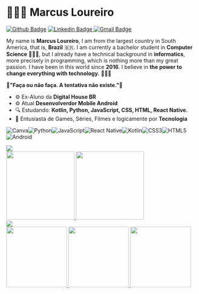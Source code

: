 # 👨🏻‍💻 Marcus Loureiro

[![Github Badge](https://img.shields.io/badge/-Github-000?style=flat-square&logo=Github&logoColor=white&link=https://github.com/dvdnotfound)](https://github.com/MarcusLoureiro) [   ![Linkedin Badge](https://img.shields.io/badge/-LinkedIn-blue?style=flat-square&logo=Linkedin&logoColor=white&link=https://www.linkedin.com/in/david-santos-a482041b2/) ](https://www.linkedin.com/in/marcus-loureiro-88454617a/)   [![Gmail Badge](https://img.shields.io/badge/-Gmail-c14438?style=flat-square&logo=Gmail&logoColor=white&link=mailto:marcushuriel80@gmail.com)](mailto:marcushuriel80@gmail.com)

My name is **Marcus Loureiro**, I am from the largest country in South America, that is, **Brazil** 🇧🇷. I am currently a bachelor student in **Computer Science** 🧑🏽‍🎓, but I already have a technical background in **informatics**, more precisely in programming, which is nothing more than my great passion. I have been in this world since **2016**. I believe in **the power to change everything with technology.** 🧑🏽‍💻 



**🧠"Faça ou não faça. A tentativa não existe."🧠**

 - ⚙️ Ex-Aluno da **Digital House BR**
 - ⚙️ Atual **Desenvolverdor Mobile Android**
 - 🔍 Estudando: **Kotlin, Python, JavaScript, CSS, HTML, React Native.**
 - 📝 Entusiasta de Games, Séries, Filmes e logicamente por **Tecnologia**


![Canva](https://img.shields.io/badge/Canva-%2300C4CC.svg?style=for-the-badge&logo=Canva&logoColor=white)![Python](https://img.shields.io/badge/python-3670A0?style=for-the-badge&logo=python&logoColor=ffdd54)![JavaScript](https://img.shields.io/badge/javascript-%23323330.svg?style=for-the-badge&logo=javascript&logoColor=%23F7DF1E)![React Native](https://img.shields.io/badge/react_native-%2320232a.svg?style=for-the-badge&logo=react&logoColor=%2361DAFB)![Kotlin](https://img.shields.io/badge/kotlin-%230095D5.svg?style=for-the-badge&logo=kotlin&logoColor=white)![CSS3](https://img.shields.io/badge/css3-%231572B6.svg?style=for-the-badge&logo=css3&logoColor=white)![HTML5](https://img.shields.io/badge/html5-%23E34F26.svg?style=for-the-badge&logo=html5&logoColor=white)![Android](https://img.shields.io/badge/Android-3DDC84?style=for-the-badge&logo=android&logoColor=white)

<img src="https://github.com/MarcusLoureiro/MarcusLoureiro/blob/master/assets/header-space.png?raw=true"/>


<!-- Stats -->
<div>
  <a href="https://github.com/MarcusLoureiro">
   <img height="180em" src="https://github-readme-stats.vercel.app/api?username=MarcusLoureiro&show_icons=true&hide_rank=true&theme=radical"/>
   <img height="180em" src="https://github-readme-stats.vercel.app/api/top-langs/?&username=MarcusLoureiro&layout=compact&show_icons=true&theme=radical"/>
<div/>

<img src="https://github.com/MarcusLoureiro/MarcusLoureiro/blob/master/assets/banner-sp-projetos.png?raw=true"/> 

<div>
  <a href="https://github.com/MarcusLoureiro">
   <img height="160em" src="https://github-readme-stats.vercel.app/api/pin/?username=MarcusLoureiro&theme=radical&repo=PsicoInfo.github.io"/>
   <img height="160em" src="https://github-readme-stats.vercel.app/api/pin/?username=MarcusLoureiro&theme=radical&repo=Filmapp"/>
   <img height="160em" src="https://github-readme-stats.vercel.app/api/pin/?username=MarcusLoureiro&theme=radical&repo=DataBook"/>
<div/>
